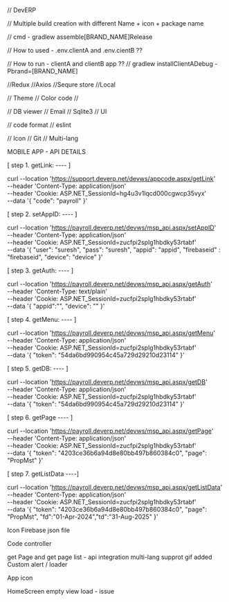 // DevERP

// Multiple build creation with different Name + icon + package name

 
// cmd - gradlew assemble[BRAND_NAME]Release

// How to used - .env.clientA and .env.cientB ??

// How to run - clientA and clientB app ??
// gradlew installClientADebug -Pbrand=[BRAND_NAME]

//Redux
//Axios
//Sequre store
//Local

// Theme
// Color code
//

// DB viewer
// Email
// Sqlite3
// UI

// code format
// eslint

// Icon
// Git
// Multi-lang

MOBILE APP - API DETAILS 

[ step 1. getLink: ---- ]

curl --location 'https://support.deverp.net/devws/appcode.aspx/getLink' \
--header 'Content-Type: application/json' \
--header 'Cookie: ASP.NET_SessionId=hg4u3v1lqcd000cgwcp35vyx' \
--data '{
    "code": "payroll"
}'

[ step 2. setAppID: ---- ]

curl --location 'https://payroll.deverp.net/devws/msp_api.aspx/setAppID' \
--header 'Content-Type: application/json' \
--header 'Cookie: ASP.NET_SessionId=zucfpi2splg1hbdky53rtabf' \
--data '{
    "user": "suresh",
    "pass": "suresh",
    "appid": "appid",
    "firebaseid" : "firebaseid",
    "device": "device"
}'

[ step 3. getAuth: ---- ]

curl --location 'https://payroll.deverp.net/devws/msp_api.aspx/getAuth' \
--header 'Content-Type: text/plain' \
--header 'Cookie: ASP.NET_SessionId=zucfpi2splg1hbdky53rtabf' \
--data '{
    "appid":"",
    "device": ""
}'

[ step 4. getMenu: ---- ]

curl --location 'https://payroll.deverp.net/devws/msp_api.aspx/getMenu' \
--header 'Content-Type: application/json' \
--header 'Cookie: ASP.NET_SessionId=zucfpi2splg1hbdky53rtabf' \
--data '{
    "token": "54da6bd990954c45a729d29210d23114"
}'

[ step 5. getDB: ---- ]

curl --location 'https://payroll.deverp.net/devws/msp_api.aspx/getDB' \
--header 'Content-Type: application/json' \
--header 'Cookie: ASP.NET_SessionId=zucfpi2splg1hbdky53rtabf' \
--data '{
    "token": "54da6bd990954c45a729d29210d23114"
}'

[ step 6. getPage ---- ]

curl --location 'https://payroll.deverp.net/devws/msp_api.aspx/getPage' \
--header 'Content-Type: application/json' \
--header 'Cookie: ASP.NET_SessionId=zucfpi2splg1hbdky53rtabf' \
--data '{
    "token": "4203ce36b6a94d8e80bb497b860384c0",
    "page": "PropMst"
}'

[ step 7. getListData ----]

curl --location 'https://payroll.deverp.net/devws/msp_api.aspx/getListData' \
--header 'Content-Type: application/json' \
--header 'Cookie: ASP.NET_SessionId=zucfpi2splg1hbdky53rtabf' \
--data '{
    "token": "4203ce36b6a94d8e80bb497b860384c0",
    "page": "PropMst", "fd":"01-Apr-2024","td":"31-Aug-2025"
}'


Icon
Firebase json file

Code controller

get Page and get page list - api integration
multi-lang supprot
gif added 
Custom alert / loader 

App icon

HomeScreen empty view load - issue